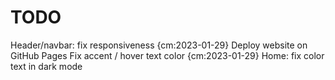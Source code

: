 # TODO

Header/navbar: fix responsiveness {cm:2023-01-29}
Deploy website on GitHub Pages
Fix accent / hover text color {cm:2023-01-29}
Home: fix color text in dark mode